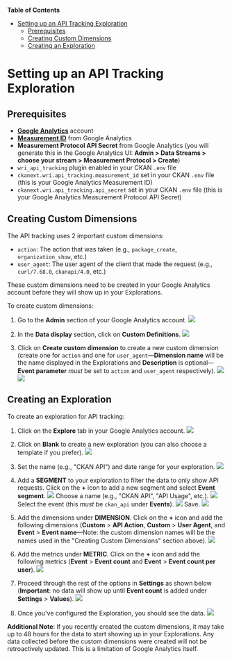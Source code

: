 <!-- START doctoc generated TOC please keep comment here to allow auto update -->
<!-- DON'T EDIT THIS SECTION, INSTEAD RE-RUN doctoc TO UPDATE -->
**Table of Contents**

- [Setting up an API Tracking Exploration](#setting-up-an-api-tracking-exploration)
  - [Prerequisites](#prerequisites)
  - [Creating Custom Dimensions](#creating-custom-dimensions)
  - [Creating an Exploration](#creating-an-exploration)

<!-- END doctoc generated TOC please keep comment here to allow auto update -->

# Setting up an API Tracking Exploration

## Prerequisites

- [**Google Analytics**](https://analytics.google.com/analytics/web/) account
- [**Measurement ID**](https://support.google.com/analytics/answer/12270356?hl=en) from Google Analytics
- **Measurement Protocol API Secret** from Google Analytics (you will generate this in the Google Analytics UI: **Admin > Data Streams > choose your stream > Measurement Protocol > Create**)
- `wri_api_tracking` plugin enabled in your CKAN `.env` file
- `ckanext.wri.api_tracking.measurement_id` set in your CKAN `.env` file (this is your Google Analytics Measurement ID)
- `ckanext.wri.api_tracking.api_secret` set in your CKAN `.env` file (this is your Google Analytics Measurement Protocol API Secret)

## Creating Custom Dimensions

The API tracking uses 2 important custom dimensions:

- `action`: The action that was taken (e.g., `package_create`, `organization_show`, etc.)
- `user_agent`: The user agent of the client that made the request (e.g., `curl/7.68.0`, `ckanapi/4.0`, etc.)

These custom dimensions need to be created in your Google Analytics account before they will show up in your Explorations.

To create custom dimensions:

1. Go to the **Admin** section of your Google Analytics account.
![](./ga-admin-panel.png)

2. In the **Data display** section, click on **Custom Definitions**.
![](./ga-custom-definitions.png)

3. Click on **Create custom dimension** to create a new custom dimension (create one for `action` and one for `user_agent`—**Dimension name** will be the name displayed in the Explorations and **Description** is optional—**Event parameter** _must_ be set to `action` and `user_agent` respectively).
![](./ga-custom-dimension-action.png)
![](./ga-custom-dimension-user-agent.png)

## Creating an Exploration

To create an exploration for API tracking:

1. Click on the **Explore** tab in your Google Analytics account.
![](./ga-exploration-create.png)

2. Click on **Blank** to create a new exploration (you can also choose a template if you prefer).
![](./ga-exploration-empty.png)
3. Set the name (e.g., "CKAN API") and date range for your exploration.
![](./ga-exploration-name.png)

4. Add a **SEGMENT** to your exploration to filter the data to only show API requests. Click on the **+** icon to add a new segment and select **Event segment**.
![](./ga-exploration-segment.png)
Choose a name (e.g., "CKAN API", "API Usage", etc.).
![](./ga-exploration-segment-name.png)
Select the event (this _must_ be `ckan_api` under **Events**).
![](./ga-exploration-segment-event.png)
Save.
![](./ga-exploration-segment-save.png)

5. Add the dimensions under **DIMENSION**. Click on the **+** icon and add the following dimensions (**Custom** > **API Action**, **Custom** > **User Agent**, and **Event** > **Event name**—Note: the custom dimension names will be the names used in the "Creating Custom Dimensions" section above).
![](./ga-exploration-variables-dimensions.png)

6. Add the metrics under **METRIC**. Click on the **+** icon and add the following metrics (**Event** > **Event count** and **Event** > **Event count per user**).
![](./ga-exploration-variables-metrics.png)

7. Proceed through the rest of the options in **Settings** as shown below (**Important**: no data will show up until **Event count** is added under **Settings** > **Values**).
![](./ga-exploration-settings.png)

8. Once you've configured the Exploration, you should see the data.
![](./ga-exploration-with-data.png)

**Additional Note**: If you recently created the custom dimensions, it may take up to 48 hours for the data to start showing up in your Explorations. Any data collected before the custom dimensions were created will not be retroactively updated. This is a limitation of Google Analytics itself.
